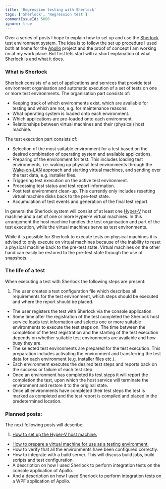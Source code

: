 ```yaml
---
title: 'Regression testing with Sherlock'
tags: ['Sherlock', 'Regression test']
commentIssueId: 5000
ignore: true
---
```


Over a series of posts I hope to explain how to set up and use the [Sherlock](/projects/sherlock.html) test environment system. The idea is to follow the set up procedure I used both at home for the [Apollo](/projects/apollo.html) project and the proof of concept I am working on at my work place. But first lets start with a short explanation of what Sherlock is and what it does. 

### What is Sherlock

Sherlock consists of a set of applications and services that provide test environment organisation and automatic execution of a set of tests on one or more test environments. The organisation part consists of:

* Keeping track of which environments exist, which are available for testing and which are not, e.g. for maintenance reasons.
* What operating system is loaded onto each environment.
* Which applications are pre-loaded onto each environment.
* Relationships between virtual machines and their (physical) host machine. 

The test execution part consists of:

* Selection of the most suitable environment for a test based on the desired combination of operating system and available applications.
* Preparing of the environment for test. This includes loading test environments, i.e. waking up physical test environments through the [Wake-on-LAN](http://en.wikipedia.org/wiki/Wake-on-LAN) approach and starting virtual machines, and sending over the test data, e.g. installer files.
* Triggering test execution on the active test environment.
* Processing test status and test report information.
* Post test environment clean-up. This currently only includes resetting virtual machine disks back to the pre-test state.
* Accumulation of test events and generation of the final test report.

In general the Sherlock system will consist of at least one [Hyper-V](http://en.wikipedia.org/wiki/Hyper-V) host machine and a set of one or more Hyper-V virtual machines. In this arrangement the host machine handles the test organisation and part of the test execution, while the virtual machines serve as test environments. 

While it is possible for Sherlock to execute tests on physical machines it is advised to only execute on virtual machines because of the inability to reset a physical machine back to the pre-test state. Virtual machines on the other hand can easily be restored to the pre-test state through the use of snapshots.

### The life of a test

When executing a test with Sherlock the following steps are present: 

1. The user creates a test configuration file which describes all requirements for the test environment, which steps should be executed and where the report should be placed.
* The user registers the test with Sherlock via the console application.
* Some time after the registration of the test completed the Sherlock host service loads test information and selects one or more suitable environments to execute the test steps on. The time between the completion of the test registration and the starting of the test execution depends on whether suitable test environments are available and how busy they are.
* The selected test environments are prepared for the test execution. This preparation includes activating the environment and transferring the test data for each environment (e.g. installer files etc.).
* Each environment executes the desired test steps and reports back on the success or failure of each test step.
* Once an environment has completed its test steps it will report the completion the test, upon which the host service will terminate the environment and restore it to the original state.
* Once all environments have completed their test steps the test is marked as completed and the test report is compiled and placed in the predetermined location.  


### Planned posts: 

The next following posts will describe:

1. [How to set up the Hyper-V host machine.](/posts/2013-11-25_Setting-up-Sherlock-serverside.html)
* [How to prepare a virtual machine for use as a testing environment.](/posts/2013-11-26_Setting-up-Sherlock-virtualmachines.html)
* How to verify that all the environments have been configured correctly.
* How to integrate with a build server. This will discuss build jobs, build scripts and test configuration.
* A description on how I used Sherlock to perform integration tests on the console application of Apollo.
* And a description on how I used Sherlock to perform integration tests on a WPF application of Apollo.